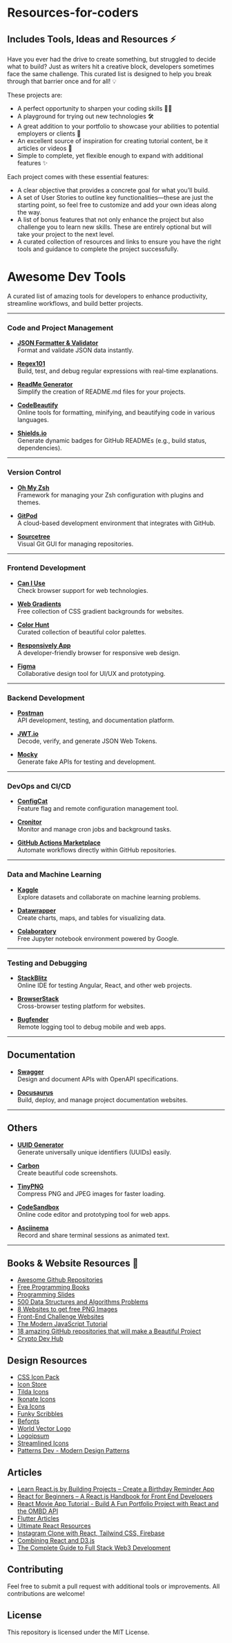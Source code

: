 # Resources-for-coders
## Includes Tools, Ideas and Resources ⚡

Have you ever had the drive to create something, but struggled to decide what to build? Just as writers hit a creative block, developers sometimes face the same challenge. This curated list is designed to help you break through that barrier once and for all! 💡

These projects are:

- A perfect opportunity to sharpen your coding skills 🧑‍💻
- A playground for trying out new technologies 🛠️
- A great addition to your portfolio to showcase your abilities to potential employers or clients 📑
- An excellent source of inspiration for creating tutorial content, be it articles or videos 🎥
- Simple to complete, yet flexible enough to expand with additional features ✨

Each project comes with these essential features:

- A clear objective that provides a concrete goal for what you’ll build.
- A set of User Stories to outline key functionalities—these are just the starting point, so feel free to customize and add your own ideas along the way.
- A list of bonus features that not only enhance the project but also challenge you to learn new skills. These are entirely optional but will take your project to the next level.
- A curated collection of resources and links to ensure you have the right tools and guidance to complete the project successfully.


# Awesome Dev Tools

A curated list of amazing tools for developers to enhance productivity, streamline workflows, and build better projects.

---

### Code and Project Management

- **[JSON Formatter & Validator](https://jsonformatter.org/)**  
  Format and validate JSON data instantly.

- **[Regex101](https://regex101.com/)**  
  Build, test, and debug regular expressions with real-time explanations.

- **[ReadMe Generator](https://readme.so/)**  
  Simplify the creation of README.md files for your projects.

- **[CodeBeautify](https://codebeautify.org/)**  
  Online tools for formatting, minifying, and beautifying code in various languages.

- **[Shields.io](https://shields.io/)**  
  Generate dynamic badges for GitHub READMEs (e.g., build status, dependencies).

---

### Version Control

- **[Oh My Zsh](https://ohmyz.sh/)**  
  Framework for managing your Zsh configuration with plugins and themes.

- **[GitPod](https://gitpod.io/)**  
  A cloud-based development environment that integrates with GitHub.

- **[Sourcetree](https://www.sourcetreeapp.com/)**  
  Visual Git GUI for managing repositories.

---

### Frontend Development

- **[Can I Use](https://caniuse.com/)**  
  Check browser support for web technologies.

- **[Web Gradients](https://webgradients.com/)**  
  Free collection of CSS gradient backgrounds for websites.

- **[Color Hunt](https://colorhunt.co/)**  
  Curated collection of beautiful color palettes.

- **[Responsively App](https://responsively.app/)**  
  A developer-friendly browser for responsive web design.

- **[Figma](https://www.figma.com/)**  
  Collaborative design tool for UI/UX and prototyping.

---

### Backend Development

- **[Postman](https://www.postman.com/)**  
  API development, testing, and documentation platform.

- **[JWT.io](https://jwt.io/)**  
  Decode, verify, and generate JSON Web Tokens.

- **[Mocky](https://designer.mocky.io/)**  
  Generate fake APIs for testing and development.

---

### DevOps and CI/CD

- **[ConfigCat](https://configcat.com/)**  
  Feature flag and remote configuration management tool.

- **[Cronitor](https://cronitor.io/)**  
  Monitor and manage cron jobs and background tasks.

- **[GitHub Actions Marketplace](https://github.com/marketplace?type=actions)**  
  Automate workflows directly within GitHub repositories.

---

### Data and Machine Learning

- **[Kaggle](https://www.kaggle.com/)**  
  Explore datasets and collaborate on machine learning problems.

- **[Datawrapper](https://www.datawrapper.de/)**  
  Create charts, maps, and tables for visualizing data.

- **[Colaboratory](https://colab.research.google.com/)**  
  Free Jupyter notebook environment powered by Google.

---

### Testing and Debugging

- **[StackBlitz](https://stackblitz.com/)**  
  Online IDE for testing Angular, React, and other web projects.

- **[BrowserStack](https://www.browserstack.com/)**  
  Cross-browser testing platform for websites.

- **[Bugfender](https://bugfender.com/)**  
  Remote logging tool to debug mobile and web apps.

---

## Documentation

- **[Swagger](https://swagger.io/)**  
  Design and document APIs with OpenAPI specifications.

- **[Docusaurus](https://docusaurus.io/)**  
  Build, deploy, and manage project documentation websites.

---

## Others

- **[UUID Generator](https://www.uuidgenerator.net/)**  
  Generate universally unique identifiers (UUIDs) easily.

- **[Carbon](https://carbon.now.sh/)**  
  Create beautiful code screenshots.

- **[TinyPNG](https://tinypng.com/)**  
  Compress PNG and JPEG images for faster loading.

- **[CodeSandbox](https://codesandbox.io/)**  
  Online code editor and prototyping tool for web apps.

- **[Asciinema](https://asciinema.org/)**  
  Record and share terminal sessions as animated text.

---

## Books & Website Resources 🔗

- [Awesome Github Repositories](https://dev.to/denicmarko/github-repositories-to-improve-your-programming-skills-2d1e)
- [Free Programming Books](https://ebookfoundation.github.io/free-programming-books/)
- [Programming Slides](https://marko-knoebl.github.io/slides/)
- [500 Data Structures and Algorithms Problems](https://www.quora.com/q/techiedelight/500-Data-Structures-and-Algorithms-interview-questions-and-their-solutions)
- [8 Websites to get free PNG Images](https://www.instagram.com/p/CKZOtSRAlzi/?igshid=4exf5ik7vphu)
- [Front-End Challenge Websites](https://www.instagram.com/p/CKEeFaJALI_/)
- [The Modern JavaScript Tutorial](https://javascript.info/)
- [18 amazing GitHub repositories that will make a Beautiful Project](https://dev.to/kerthin/18-amazing-github-repositories-that-will-help-you-make-a-beautiful-project-3pgo)
- [Crypto Dev Hub](https://cryptodevhub.io/)

## Design Resources 

- [CSS Icon Pack](https://css.gg/)
- [Icon Store](https://iconstore.co/)
- [Tilda Icons](https://tilda.cc/free-icons/)
- [Ikonate Icons](https://ikonate.com/)
- [Eva Icons](https://akveo.github.io/eva-icons/#/)
- [Funky Scribbles](https://www.scribbbles.design/)
- [Befonts](https://befonts.com/)
- [World Vector Logo](https://worldvectorlogo.com/)
- [Logoipsum](https://logoipsum.com/)
- [Streamlined Icons](https://streamlinehq.com/)
- [Patterns Dev - Modern Design Patterns](https://www.patterns.dev/)


## Articles

- [Learn React.js by Building Projects – Create a Birthday Reminder App](https://www.freecodecamp.org/news/react-practice-project-birthday-reminder-app/)
- [React for Beginners – A React.js Handbook for Front End Developers](https://www.freecodecamp.org/news/react-beginner-handbook/)
- [React Movie App Tutorial - Build A Fun Portfolio Project with React and the OMBD API](https://www.freecodecamp.org/news/react-movie-app-tutorial/)
- [Flutter Articles](https://codewithandrea.com/articles/)
- [Ultimate React Resources](https://dev.to/hulyakarakaya/ultimate-react-resources-obl)
- [Instagram Clone with React, Tailwind CSS, Firebase](https://www.youtube.com/watch?v=mDgEqoQUBgk&list=LL&index=1&t=14s)
- [Combining React and D3.js](https://wattenberger.com/blog/react-and-d3)
- [The Complete Guide to Full Stack Web3 Development](https://dev.to/dabit3/the-complete-guide-to-full-stack-web3-development-4g74)

## Contributing

Feel free to submit a pull request with additional tools or improvements. All contributions are welcome!

## License

This repository is licensed under the MIT License.

